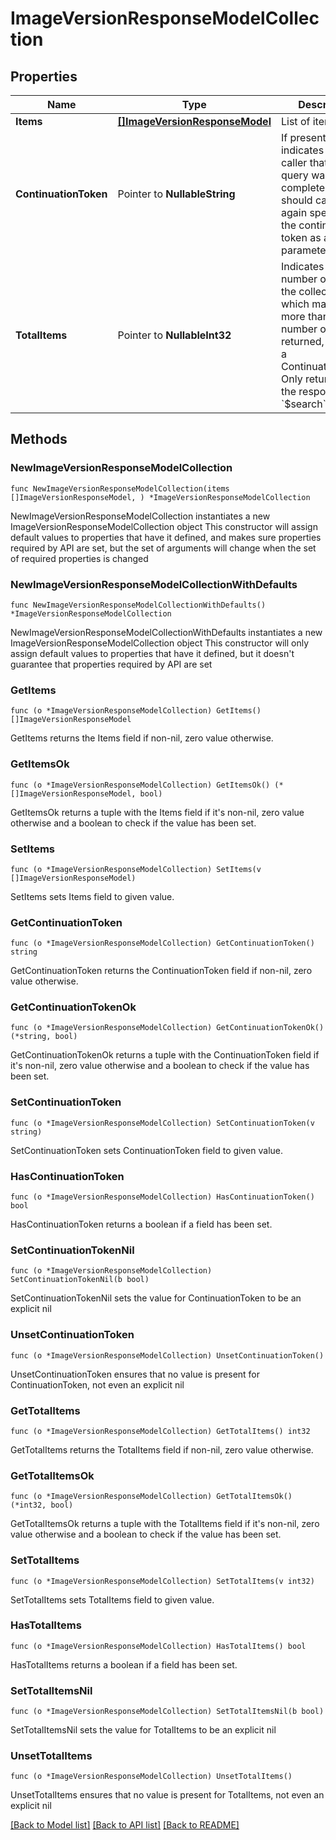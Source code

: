 # ImageVersionResponseModelCollection

## Properties

Name | Type | Description | Notes
------------ | ------------- | ------------- | -------------
**Items** | [**[]ImageVersionResponseModel**](ImageVersionResponseModel.md) | List of items. | 
**ContinuationToken** | Pointer to **NullableString** | If present, indicates to the caller that the query was not complete, and they should call the API again specifying the continuation token as a query parameter. | [optional] 
**TotalItems** | Pointer to **NullableInt32** | Indicates the total number of items in the collection, which may be more than the number of Items returned, if there is a ContinuationToken.  Only returned in the response to &#x60;$search&#x60; APIs. | [optional] 

## Methods

### NewImageVersionResponseModelCollection

`func NewImageVersionResponseModelCollection(items []ImageVersionResponseModel, ) *ImageVersionResponseModelCollection`

NewImageVersionResponseModelCollection instantiates a new ImageVersionResponseModelCollection object
This constructor will assign default values to properties that have it defined,
and makes sure properties required by API are set, but the set of arguments
will change when the set of required properties is changed

### NewImageVersionResponseModelCollectionWithDefaults

`func NewImageVersionResponseModelCollectionWithDefaults() *ImageVersionResponseModelCollection`

NewImageVersionResponseModelCollectionWithDefaults instantiates a new ImageVersionResponseModelCollection object
This constructor will only assign default values to properties that have it defined,
but it doesn't guarantee that properties required by API are set

### GetItems

`func (o *ImageVersionResponseModelCollection) GetItems() []ImageVersionResponseModel`

GetItems returns the Items field if non-nil, zero value otherwise.

### GetItemsOk

`func (o *ImageVersionResponseModelCollection) GetItemsOk() (*[]ImageVersionResponseModel, bool)`

GetItemsOk returns a tuple with the Items field if it's non-nil, zero value otherwise
and a boolean to check if the value has been set.

### SetItems

`func (o *ImageVersionResponseModelCollection) SetItems(v []ImageVersionResponseModel)`

SetItems sets Items field to given value.


### GetContinuationToken

`func (o *ImageVersionResponseModelCollection) GetContinuationToken() string`

GetContinuationToken returns the ContinuationToken field if non-nil, zero value otherwise.

### GetContinuationTokenOk

`func (o *ImageVersionResponseModelCollection) GetContinuationTokenOk() (*string, bool)`

GetContinuationTokenOk returns a tuple with the ContinuationToken field if it's non-nil, zero value otherwise
and a boolean to check if the value has been set.

### SetContinuationToken

`func (o *ImageVersionResponseModelCollection) SetContinuationToken(v string)`

SetContinuationToken sets ContinuationToken field to given value.

### HasContinuationToken

`func (o *ImageVersionResponseModelCollection) HasContinuationToken() bool`

HasContinuationToken returns a boolean if a field has been set.

### SetContinuationTokenNil

`func (o *ImageVersionResponseModelCollection) SetContinuationTokenNil(b bool)`

 SetContinuationTokenNil sets the value for ContinuationToken to be an explicit nil

### UnsetContinuationToken
`func (o *ImageVersionResponseModelCollection) UnsetContinuationToken()`

UnsetContinuationToken ensures that no value is present for ContinuationToken, not even an explicit nil
### GetTotalItems

`func (o *ImageVersionResponseModelCollection) GetTotalItems() int32`

GetTotalItems returns the TotalItems field if non-nil, zero value otherwise.

### GetTotalItemsOk

`func (o *ImageVersionResponseModelCollection) GetTotalItemsOk() (*int32, bool)`

GetTotalItemsOk returns a tuple with the TotalItems field if it's non-nil, zero value otherwise
and a boolean to check if the value has been set.

### SetTotalItems

`func (o *ImageVersionResponseModelCollection) SetTotalItems(v int32)`

SetTotalItems sets TotalItems field to given value.

### HasTotalItems

`func (o *ImageVersionResponseModelCollection) HasTotalItems() bool`

HasTotalItems returns a boolean if a field has been set.

### SetTotalItemsNil

`func (o *ImageVersionResponseModelCollection) SetTotalItemsNil(b bool)`

 SetTotalItemsNil sets the value for TotalItems to be an explicit nil

### UnsetTotalItems
`func (o *ImageVersionResponseModelCollection) UnsetTotalItems()`

UnsetTotalItems ensures that no value is present for TotalItems, not even an explicit nil

[[Back to Model list]](../README.md#documentation-for-models) [[Back to API list]](../README.md#documentation-for-api-endpoints) [[Back to README]](../README.md)



